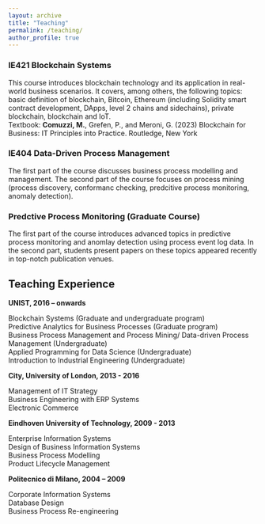 ```yaml
---
layout: archive
title: "Teaching"
permalink: /teaching/
author_profile: true
---
```



### IE421 Blockchain Systems

This course introduces blockchain technology and its application in real-world business scenarios. It covers, among others, the following topics: basic definition of blockchain, Bitcoin, Ethereum (including Solidity smart contract development, DApps, level 2 chains and sidechains), private blockchain, blockchain and IoT.<br>
Textbook: **Comuzzi, M.**, Grefen, P., and Meroni, G. (2023) Blockchain for Business: IT Principles into Practice.  Routledge, New York

### IE404 Data-Driven Process Management

The first part of the course discusses business process modelling and management. The second part of the course focuses on process mining (process discovery, conformanc checking, predcitive process monitoring, anomaly detection).

### Predctive Process Monitoring (Graduate Course)

The first part of the course introduces advanced topics in predictive process monitoring and anomlay detection using process event log data. In the second part, students present papers on these topics appeared recently in top-notch publication venues.

## Teaching Experience

**UNIST, 2016 – onwards**

Blockchain Systems (Graduate and undergraduate program)<br>
Predictive Analytics for Business Processes (Graduate program)<br>
Business Process Management and Process Mining/ Data-driven Process Management (Undergraduate)<br>
Applied Programming for Data Science (Undergraduate)<br>
Introduction to Industrial Engineering (Undergraduate)

**City, University of London, 2013 - 2016**

Management of IT Strategy<br>
Business Engineering with ERP Systems<br>
Electronic Commerce

**Eindhoven University of Technology, 2009 - 2013**

Enterprise Information Systems<br>
Design of Business Information Systems<br>
Business Process Modelling<br>
Product Lifecycle Management

**Politecnico di Milano, 2004 – 2009**

Corporate Information Systems<br>
Database Design<br>
Business Process Re-engineering


